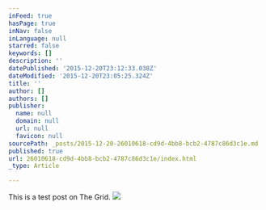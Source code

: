 ```yaml
---
inFeed: true
hasPage: true
inNav: false
inLanguage: null
starred: false
keywords: []
description: ''
datePublished: '2015-12-20T23:12:33.038Z'
dateModified: '2015-12-20T23:05:25.324Z'
title: ''
author: []
authors: []
publisher:
  name: null
  domain: null
  url: null
  favicon: null
sourcePath: _posts/2015-12-20-26010618-cd9d-4bb8-bcb2-4787c86d3c1e.md
published: true
url: 26010618-cd9d-4bb8-bcb2-4787c86d3c1e/index.html
_type: Article

---
```

This is a test post on The Grid. ![](https://the-grid-user-content.s3-us-west-2.amazonaws.com/e139c60c-3802-4b21-ba0d-fba1aa5094ed.jpg)